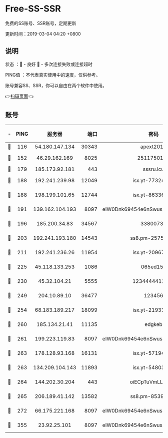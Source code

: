 # Free-SS-SSR

免费的SS账号、SSR账号，定期更新

更新时间：2019-03-04 04:20 +0800

## 说明

状态     ：🙂 - 良好 🙁 - 多次连接失败或连接超时

PING值   ：不代表真实使用中的速度，仅供参考。

账号兼容SS、SSR，你可以自由在两个软件中使用。

👉[扫码页面](https://liesauer.github.io/free-ss-ssr.github.io/)👈

## 账号

|-|PING|服务器|端口|密码|加密方式|区域|
|:----:|:----:|:-----:|-----:|:----:|:----:|:----:|
|🙂|116|54.180.147.134|30343|apext2019|chacha20|KR|
|🙂|152|46.29.162.169|8025|2511750146|aes-256-cfb|RU|
|🙂|179|185.173.92.181|443|sssru.icu|rc4-md5|RU|
|🙂|188|192.241.239.98|12049|isx.yt-77324460|aes-256-cfb|US|
|🙂|188|198.199.101.65|12744|isx.yt-86336141|aes-256-cfb|US|
|🙂|191|139.162.104.193|8097|eIW0Dnk69454e6nSwuspv9DmS201tQ0D|aes-256-cfb|JP|
|🙂|196|185.200.34.83|34567|33800731|aes-256-cfb|US|
|🙂|203|192.241.193.180|14543|ss8.pm-25759164|aes-256-cfb|US|
|🙂|211|192.241.236.26|11954|isx.yt-20967574|aes-256-cfb|US|
|🙂|225|45.118.133.253|1086|065ed15a|aes-256-cfb|SG|
|🙂|230|45.32.104.21|5555|1234444411111|aes-256-cfb|SG|
|🙂|249|204.10.89.10|36477|123456|aes-256-cfb|US|
|🙂|254|68.183.189.217|18099|isx.yt-21933361|aes-256-cfb|SG|
|🙂|260|185.134.21.41|11135|edgkeb|aes-256-cfb|GB|
|🙂|261|199.223.119.83|8097|eIW0Dnk69454e6nSwuspv9DmS201tQ0D|aes-256-cfb|US|
|🙂|263|178.128.93.168|16131|isx.yt-57194887|aes-256-cfb|SG|
|🙂|263|134.209.104.143|11893|isx.yt-54803040|aes-256-cfb|SG|
|🙂|264|144.202.30.204|443|oiECpTuVmLLxk4Ts|aes-256-cfb|US|
|🙂|265|206.189.41.142|13582|ss8.pm-85391880|aes-256-cfb|SG|
|🙂|272|66.175.221.168|8097|eIW0Dnk69454e6nSwuspv9DmS201tQ0D|aes-256-cfb|US|
|🙂|355|23.92.25.101|8097|eIW0Dnk69454e6nSwuspv9DmS201tQ0D|aes-256-cfb|US|
